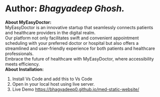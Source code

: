 # Author: <b><i>Bhagyadeep Ghosh.</i></b><br>
<b>About MyEasyDoctor:</b><br>
MyEasyDoctor is an innovative startup that seamlessly connects patients and healthcare providers in the digital realm.<br>Our platform not only facilitates swift and convenient appointment scheduling with your preferred doctor or hospital but also offers a streamlined and user-friendly experience for both patients and healthcare professionals. <br>Embrace the future of healthcare with MyEasyDoctor, where accessibility meets efficiency.<br>
<b>About Installation:</b><br>
1. Install Vs Code and add this to Vs Code<br>
2. Open in your local host using live server.<br>
3. Live Demo https://bhagyadeep0.github.io/med-static-website/
